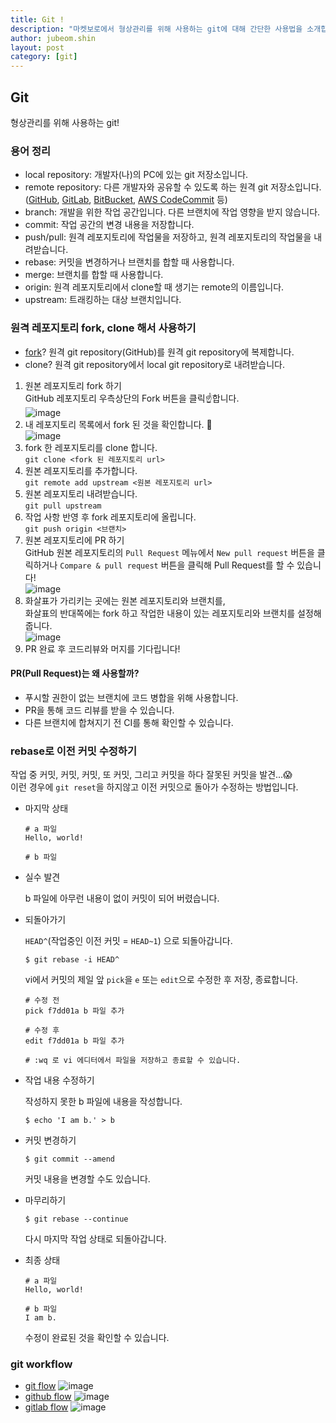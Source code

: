 ```yaml
---
title: Git !
description: "마켓보로에서 형상관리를 위해 사용하는 git에 대해 간단한 사용법을 소개합니다."
author: jubeom.shin
layout: post
category: [git]
---
```


## Git

형상관리를 위해 사용하는 git!

### 용어 정리

- local repository: 개발자(나)의 PC에 있는 git 저장소입니다.
- remote repository: 다른 개발자와 공유할 수 있도록 하는 원격 git 저장소입니다. ([GitHub](https://github.com), [GitLab](https://gitlab.com), [BitBucket](https://bitbucket.org), [AWS CodeCommit](https://aws.amazon.com/ko/codecommit/) 등)
- branch: 개발을 위한 작업 공간입니다. 다른 브랜치에 작업 영향을 받지 않습니다.
- commit: 작업 공간의 변경 내용을 저장합니다.
- push/pull: 원격 레포지토리에 작업물을 저장하고, 원격 레포지토리의 작업물을 내려받습니다.
- rebase: 커밋을 변경하거나 브랜치를 합할 때 사용합니다.
- merge: 브랜치를 합할 때 사용합니다.
- origin: 원격 레포지토리에서 clone할 때 생기는 remote의 이름입니다.
- upstream: 트래킹하는 대상 브랜치입니다.

### 원격 레포지토리 fork, clone 해서 사용하기

- [fork](https://help.github.com/en/github/collaborating-with-issues-and-pull-requests/about-forks)? 원격 git repository(GitHub)를 원격 git repository에 복제합니다.
- clone? 원격 git repository에서 local git repository로 내려받습니다.

1. 원본 레포지토리 fork 하기  
   GitHub 레포지토리 우측상단의 Fork 버튼을 클릭:point_up:합니다.  
   ![image](https://user-images.githubusercontent.com/57779812/70031085-dc8ecd00-15ed-11ea-856b-355944830cc6.png)
2. 내 레포지토리 목록에서 fork 된 것을 확인합니다. :eyes:  
   ![image](https://user-images.githubusercontent.com/57779812/70031302-47400880-15ee-11ea-8355-d2009393c4c1.png)
3. fork 한 레포지토리를 clone 합니다.  
   `git clone <fork 된 레포지토리 url>`
4. 원본 레포지토리를 추가합니다.  
   `git remote add upstream <원본 레포지토리 url>`
5. 원본 레포지토리 내려받습니다.  
   `git pull upstream`
6. 작업 사항 반영 후 fork 레포지토리에 올립니다.  
   `git push origin <브랜치>`
7. 원본 레포지토리에 PR 하기  
   GitHub 원본 레포지토리의 `Pull Request` 메뉴에서 `New pull request` 버튼을 클릭하거나 `Compare & pull request` 버튼을 클릭해 Pull Request를 할 수 있습니다!  
   ![image](https://user-images.githubusercontent.com/57779812/70031560-d77e4d80-15ee-11ea-80f0-5263fc5cf5a2.png)
8. 화살표가 가리키는 곳에는 원본 레포지토리와 브랜치를,  
   화살표의 반대쪽에는 fork 하고 작업한 내용이 있는 레포지토리와 브랜치를 설정해줍니다.  
   ![image](https://user-images.githubusercontent.com/57779812/70031657-16ac9e80-15ef-11ea-9cff-b2f712475a24.png)
9. PR 완료 후 코드리뷰와 머지를 기다립니다!

#### PR(Pull Request)는 왜 사용할까?

- 푸시할 권한이 없는 브랜치에 코드 병합을 위해 사용합니다.
- PR을 통해 코드 리뷰를 받을 수 있습니다.
- 다른 브랜치에 합쳐지기 전 CI를 통해 확인할 수 있습니다.

### rebase로 이전 커밋 수정하기

작업 중 커밋, 커밋, 커밋, 또 커밋, 그리고 커밋을 하다 잘못된 커밋을 발견...:scream:  
이런 경우에 `git reset`을 하지않고 이전 커밋으로 돌아가 수정하는 방법입니다.

- 마지막 상태

  ```
  # a 파일
  Hello, world!

  # b 파일
  ```

- 실수 발견

  b 파일에 아무런 내용이 없이 커밋이 되어 버렸습니다.

- 되돌아가기

  `HEAD^`(작업중인 이전 커밋 = `HEAD~1`) 으로 되돌아갑니다.

  ```shell
  $ git rebase -i HEAD^
  ```

  vi에서 커밋의 제일 앞 `pick`을 `e` 또는 `edit`으로 수정한 후 저장, 종료합니다.

  ```shell
  # 수정 전
  pick f7dd01a b 파일 추가

  # 수정 후
  edit f7dd01a b 파일 추가

  # :wq 로 vi 에디터에서 파일을 저장하고 종료할 수 있습니다.
  ```

- 작업 내용 수정하기

  작성하지 못한 b 파일에 내용을 작성합니다.

  ```shell
  $ echo 'I am b.' > b
  ```

* 커밋 변경하기

  ```shell
  $ git commit --amend
  ```

  커밋 내용을 변경할 수도 있습니다.

* 마무리하기

  ```shell
  $ git rebase --continue
  ```

  다시 마지막 작업 상태로 되돌아갑니다.

* 최종 상태

  ```
  # a 파일
  Hello, world!

  # b 파일
  I am b.
  ```

  수정이 완료된 것을 확인할 수 있습니다.

### git workflow

- [git flow](https://danielkummer.github.io/git-flow-cheatsheet/)
  ![image](https://user-images.githubusercontent.com/57779812/70026380-fe368700-15e2-11ea-9c75-2d1eed490a47.png)
- [github flow](https://guides.github.com/introduction/flow/)
  ![image](https://user-images.githubusercontent.com/57779812/70027604-da287500-15e5-11ea-9a2c-9f2a0ae3e167.png)
- [gitlab flow](https://about.gitlab.com/blog/2014/09/29/gitlab-flow/)
  ![image](https://user-images.githubusercontent.com/57779812/70027649-f7f5da00-15e5-11ea-8ed7-a0e42f0bdf66.png)
